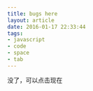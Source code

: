 ```yaml
---
title: bugs here
layout: article
date: 2016-01-17 22:33:44
tags:
- javascript
- code
- space
- tab
---
```


没了，可以点击现在

